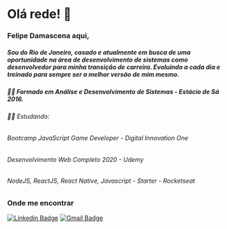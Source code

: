 # Olá rede! 👋
### Felipe Damascena aqui,
##### Sou do Rio de Janeiro, casado e atualmente em busca de uma oportunidade na área de desenvolvimento de sistemas como desenvolvedor para minha transição de carreira. Evoluindo a cada dia e treinado para sempre ser a melhor versão de mim mesmo.

##### 👨‍🎓 Formado em Análise e Desenvolvimento de Sistemas - Estácio de Sá 2016.

###### 👨‍💻 Estudando:  
###### Bootcamp JavaScript Game Developer - Digital Innovation One 
###### Desenvolvimento Web Completo 2020 - Udemy
###### NodeJS, ReactJS, React Native, Javascript - Starter - Rocketseat 

### Onde me encontrar

[![Linkedin Badge](https://img.shields.io/badge/-Linkedin-blue?style=flat-square&logo=Linkedin&logoColor=white&link=https://www.linkedin.com/in/felipe-damascena/)](https://www.linkedin.com/in/felipe-damascena-1b86355b/)
[![Gmail Badge](https://img.shields.io/badge/-Gmail-c14438?style=flat-square&logo=Gmail&logoColor=white&link=mailto:jfdamascena@gmail.com)](mailto:jfdamascena@gmail.com)
